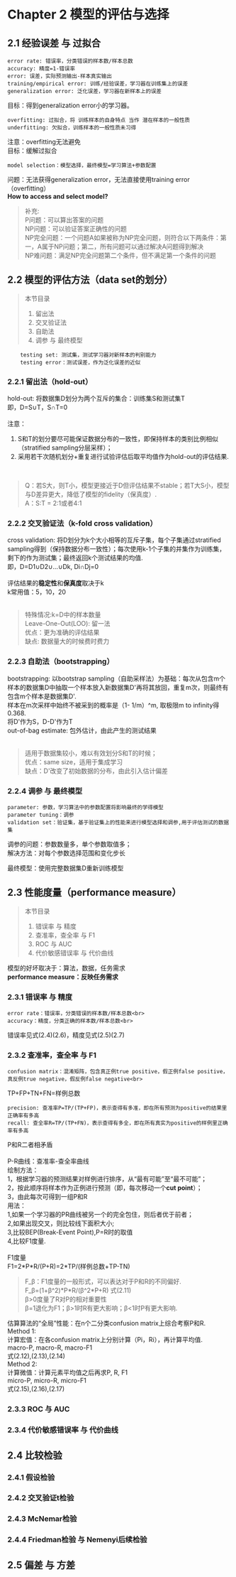 # Chapter 2 模型的评估与选择
## 2.1 经验误差 与 过拟合
    error rate: 错误率，分类错误的样本数/样本总数
    accuracy: 精度=1-错误率
    error: 误差，实际预测输出-样本真实输出
    training/empirical error: 训练/经验误差，学习器在训练集上的误差
    generalization error: 泛化误差，学习器在新样本上的误差
目标：得到generalization error小的学习器。<br>

    overfitting: 过拟合，将 训练样本的自身特点 当作 潜在样本的一般性质
    underfitting: 欠拟合，训练样本的一般性质未习得
注意：overfitting无法避免<br>
目标：缓解过拟合<br>
 
    model selection：模型选择，最终模型=学习算法+参数配置
问题：无法获得generalization error，无法直接使用training error（overfitting）<br>
**How to access and select model?**<br>
>补充:<br>
P问题：可以算出答案的问题<br>
NP问题：可以验证答案正确性的问题<br>
NP完全问题：一个问题A如果被称为NP完全问题，则符合以下两条件：第一，A属于NP问题；第二，所有问题可以通过解决A问题得到解决<br>
NP难问题：满足NP完全问题第二个条件，但不满足第一个条件的问题<br>

## 2.2 模型的评估方法（data set的划分）
>本节目录
>1. 留出法<br>
>2. 交叉验证法<br>
>3. 自助法<br>
>4. 调参 与 最终模型<br>

        testing set: 测试集，测试学习器对新样本的判别能力
        testing error：测试误差，作为泛化误差的近似
    
### 2.2.1 留出法（hold-out）
hold-out: 将数据集D划分为两个互斥的集合：训练集S和测试集T<br>
即，D=S∪T，S∩T=0<br>
<br>
注意：<br>
1. S和T的划分要尽可能保证数据分布的一致性，即保持样本的类别比例相似（stratified sampling分层采样）；<br>
2. 采用若干次随机划分+重复进行试验评估后取平均值作为hold-out的评估结果.<br>
<br>

>Q：若S大，则T小，模型更接近于D但评估结果不stable；若T大S小，模型与D差异更大，降低了模型的fidelity（保真度）.<br>
>A：S:T = 2:1或者4:1<br>

### 2.2.2 交叉验证法（k-fold cross validation）
cross validation: 将D划分为k个大小相等的互斥子集，每个子集通过stratified sampling得到（保持数据分布一致性）；每次使用k-1个子集的并集作为训练集，剩下的作为测试集；最终返回k个测试结果的均值.<br>
即，D=D1∪D2∪...∪Dk, Di∩Dj=0<br>
<br>
评估结果的**稳定性**和**保真度**取决于k<br>
k常用值：5，10，20<br>
<br>
>特殊情况:k=D中的样本数量<br>
>Leave-One-Out(LOO): 留一法<br>
>优点：更为准确的评估结果<br>
>缺点: 数据量大的时候费时费力<br>

### 2.2.3 自助法（bootstrapping）
bootstrapping: 以bootstrap sampling（自助采样法）为基础：每次从包含m个样本的数据集D中抽取一个样本放入新数据集D'再将其放回，重复m次，则最终有包含m个样本是数据集D'.<br>
样本在m次采样中始终不被采到的概率是（1- 1/m）^m, 取极限m to infinity得0.368.<br>
将D'作为S，D-D'作为T<br>
out-of-bag estimate: 包外估计，由此产生的测试结果<br>
<br>
>适用于数据集较小，难以有效划分S和T的时候；<br>
>优点：same size，适用于集成学习<br>
>缺点：D'改变了初始数据的分布，由此引入估计偏差<br>

### 2.2.4 调参 与 最终模型
    parameter: 参数，学习算法中的参数配置将影响最终的学得模型
    parameter tuning：调参
    validation set：验证集，基于验证集上的性能来进行模型选择和调参,用于评估测试的数据集
    
调参的问题：参数数量多，单个参数取值多；<br>
解决方法：对每个参数选择范围和变化步长<br>

最终模型：使用完整数据集D重新训练模型<br>

## 2.3 性能度量（performance measure）
>本节目录<br>
>1. 错误率 与 精度<br>
>2. 查准率，查全率 与 F1<br>
>3. ROC 与 AUC<br>
>4. 代价敏感错误率 与 代价曲线<br>

模型的好坏取决于：算法，数据，任务需求<br>
**performance measure：反映任务需求**<br>

### 2.3.1 错误率 与 精度
    error rate：错误率，分类错误的样本数/样本总数<br>
    accuracy：精度，分类正确的样本数/样本总数<br>

错误率见式(2.4)(2.6)，精度见式(2.5)(2.7)<br>

### 2.3.2 查准率，查全率 与 F1
    confusion matrix：混淆矩阵，包含真正例true positive，假正例false positive，真反例true negative，假反例false negative<br>

TP+FP+TN+FN=样例总数<br>

    precision: 查准率P=TP/(TP+FP)，表示查得有多准，即在所有预测为positive的结果里正确率有多高
    recall: 查全率R=TP/(TP+FN)，表示查得有多全，即在所有真实为positive的样例里正确率有多高

P和R二者相矛盾<br>
<br>
P-R曲线：查准率-查全率曲线<br>
绘制方法：<br>
1，根据学习器的预测结果对样例进行排序，从“最有可能”至“最不可能”；<br>
2，按此顺序将样本作为正例进行预测（即，每次移动一个**cut point**）；<br>
3，由此每次可得到一组P和R<br>
用法：<br>
1,如果一个学习器的PR曲线被另一个的完全包住，则后者优于前者；<br>
2,如果出现交叉，则比较线下面积大小;<br>
3,比较BEP(Break-Event Point),P=R时的取值<br>
4,比较F1度量.<br>
<br>
F1度量<br>
F1=2\*P\*R/(P+R)=2\*TP/(样例总数+TP-TN)<br>
>F_β：F1度量的一般形式，可以表达对于P和R的不同偏好.<br>
>F_β=(1+β^2)\*P\*R/(β^2\*P+R) 式(2.11)<br>
>β\>0度量了R对P的相对重要性<br>
>β=1退化为F1；β>1时R有更大影响；β<1时P有更大影响.<br>

估算算法的“全局”性能：在n个二分类confusion matrix上综合考察P和R.<br>
Method 1: <br>
计算宏值：在各confusion matrix上分别计算（Pi，Ri），再计算平均值.<br>
macro-P, macro-R, macro-F1<br>
式(2.12),(2.13),(2.14)<br>
Method 2: <br>
计算微值：计算元素平均值之后再求P, R, F1<br>
micro-P, micro-R, micro-F1<br>
式(2.15),(2.16),(2.17)<br>

### 2.3.3 ROC 与 AUC



### 2.3.4 代价敏感错误率 与 代价曲线



## 2.4 比较检验
### 2.4.1 假设检验
### 2.4.2 交叉验证t检验
### 2.4.3 McNemar检验
### 2.4.4 Friedman检验 与 Nemenyi后续检验

## 2.5 偏差 与 方差






